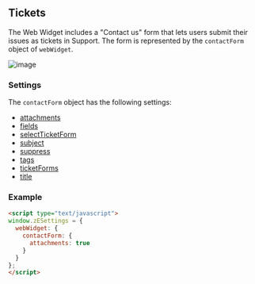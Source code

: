 
## Tickets

The Web Widget includes a "Contact us" form that lets users submit their issues as tickets in Support. The form is represented by the `contactForm` object of `webWidget`.

![image](https://zen-marketing-documentation.s3.amazonaws.com/docs/en/web-widget/contactForm.png)


### Settings

The `contactForm` object has the following settings:

* [attachments](./settings#attachments)
* [fields](./settings#fields)
* [selectTicketForm](./settings#selectticketform)
* [subject](./settings#subject)
* [suppress](./settings#suppress)
* [tags](./settings#tags)
* [ticketForms](./settings#ticketforms)
* [title](./settings#title)

<a name="example-contact-form"></a>
### Example

```html
<script type="text/javascript">
window.zESettings = {
  webWidget: {
    contactForm: {
      attachments: true
    }
  }
};
</script>
```
